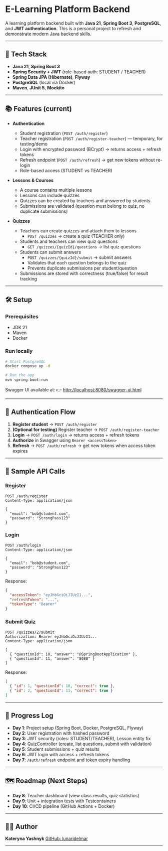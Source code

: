 # E-Learning Platform Backend

A learning platform backend built with **Java 21**, **Spring Boot 3**, **PostgreSQL**, and **JWT authentication**.
This is a personal project to refresh and demonstrate modern Java backend skills.

---

## 🚀 Tech Stack

* **Java 21**, **Spring Boot 3**
* **Spring Security + JWT** (role-based auth: STUDENT / TEACHER)
* **Spring Data JPA (Hibernate)**, **Flyway**
* **PostgreSQL** (local via Docker)
* **Maven**, **JUnit 5**, **Mockito**

---

## 📚 Features (current)

* **Authentication**
    * Student registration (`POST /auth/register`)
    * Teacher registration (`POST /auth/register-teacher`) — temporary, for testing/demo
    * Login with encrypted password (BCrypt) → returns access + refresh tokens
    * Refresh endpoint (`POST /auth/refresh`) → get new tokens without re-login
    * Role-based access (STUDENT vs TEACHER)


* **Lessons & Courses**
    * A course contains multiple lessons
    * Lessons can include quizzes
    * Quizzes can be created by teachers and answered by students
    * Submissions are validated (question must belong to quiz, no duplicate submissions)


* **Quizzes**
    * Teachers can create quizzes and attach them to lessons
        * `POST /quizzes` → create a quiz (TEACHER only)
    * Students and teachers can view quiz questions
        * `GET /quizzes/{quizId}/questions` → list quiz questions
    * Students can submit answers
        * `POST /quizzes/{quizId}/submit` → submit answers
        * Validates that each question belongs to the quiz
        * Prevents duplicate submissions per student/question
    * Submissions are stored with correctness (true/false) for result tracking

---

## 🛠️ Setup

### Prerequisites

* JDK 21
* Maven
* Docker

### Run locally

```bash
# Start PostgreSQL
docker compose up -d

# Run the app
mvn spring-boot:run
```

Swagger UI available at:
👉 [http://localhost:8080/swagger-ui.html](http://localhost:8080/swagger-ui.html)

---

## 🔑 Authentication Flow

1. **Register student** → `POST /auth/register`
2. **(Optional for testing)** Register teacher → `POST /auth/register-teacher`
3. **Login** → `POST /auth/login` → returns access + refresh tokens
4. **Authorize** in Swagger using `Bearer <accessToken>`
5. **Refresh** → `POST /auth/refresh` → get new tokens when access token expires

---

## 🧪 Sample API Calls

### Register

```http
POST /auth/register
Content-Type: application/json

{
  "email": "bob@student.com",
  "password": "StrongPass123"
}
```

### Login

```http
POST /auth/login
Content-Type: application/json

{
  "email": "bob@student.com",
  "password": "StrongPass123"
}
```

Response:

```json
{
  "accessToken": "eyJhbGciOiJIUzI1...",
  "refreshToken": "...",
  "tokenType": "Bearer"
}
```

### Submit Quiz

```http
POST /quizzes/2/submit
Authorization: Bearer eyJhbGciOiJIUzI1...
Content-Type: application/json

[
  { "questionId": 10, "answer": "@SpringBootApplication" },
  { "questionId": 11, "answer": "8080" }
]
```

Response:

```json
[
  { "id": 1, "questionId": 10, "correct": true },
  { "id": 2, "questionId": 11, "correct": true }
]
```

---

## 📅 Progress Log

* **Day 1**: Project setup (Spring Boot, Docker, PostgreSQL, Flyway)
* **Day 2**: User registration with hashed password
* **Day 3**: JWT security (roles: STUDENT/TEACHER), Lesson entity fix
* **Day 4**: QuizController (create, list questions, submit with validation)
* **Day 5**: Student submissions + quiz results
* **Day 6**: JWT login with access + refresh tokens
* **Day 7**: `/auth/refresh` endpoint and token expiry handling

---

## 🗺️ Roadmap (Next Steps)

* **Day 8**: Teacher dashboard (view class results, quiz statistics)
* **Day 9**: Unit + integration tests with Testcontainers
* **Day 10**: CI/CD pipeline (GitHub Actions + Docker)

---

## 👩‍💻 Author

**Kateryna Yashnyk**
[GitHub: lunaridelmar](https://github.com/lunaridelmar)

---

